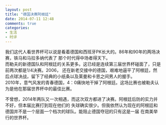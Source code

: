 ```yaml
---
layout: post
title: "德国决赛阿根廷"
date: 2014-07-11 12:48
comments: true
categories:
- 生活
- 时评
---
```


我们这代人看世界杯可以说是看着德国和西班牙PK长大的。86年和90年的两场决赛，铁马和马拉多纳代表了
那个时代得中场者得天下。  
而勒夫的新德国队和阿根廷的关系更多。这已经是连续第三届世界杯碰面了，只是前两次都是1/4决赛。2006，
还在新老交接中的德国，艰难地逼平了阿根廷，然后点球决战，留下了经典的小纸条以及莱曼和卡恩之间男人的握手。  
2010年，意气风发的青春德国，4：0痛快地干掉了阿根廷。这场比赛也被勒夫认为是他在那届世界杯中的最佳比赛。

不曾想，2014年两队又一次相遇，而这次双方都进了决赛。阿根廷后防的实力并不好，但本届比赛打到现在他们的
失球确实很少。但我依然认为现在的阿根廷和德国并不是一个层面一个档次的球队。能阻止德国夺冠的只有这是一届
在南美举行的世界杯。
